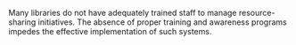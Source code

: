 Many libraries do not have adequately trained staff to manage resource-sharing initiatives. The absence of proper training and awareness programs impedes the effective implementation of such systems.